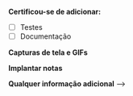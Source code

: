 <!-- **Mudanças propostas neste pull request:**

- [Alterar 1]
- [Mudança 2]
- [Outras mudanças...]

**Qual tarefa está sendo trabalhada:**

<!-- [Insira titulo do card com link] -->

**Certificou-se de adicionar:**

- [ ] Testes
- [ ] Documentação

**Capturas de tela e GIFs**

<!-- [Insira captura de tela ou GIFs do comportamento antigo e novo] -->

**Implantar notas**

<!-- [Coloque as alterações necessárias para implantar (como migrações de banco de dados)] -->

**Qualquer informação adicional** -->